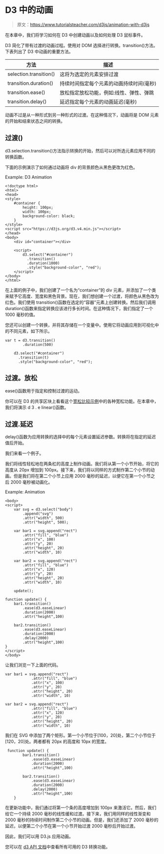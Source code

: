 # D3 中的动画

> 原文：<https://www.tutorialsteacher.com/d3js/animation-with-d3js>

在本章中，我们将学习如何在 D3 中创建动画以及如何处理 D3 鼠标事件。

D3 简化了带有过渡的动画过程。使用<selection>对 DOM 选择进行转换。transition()方法。下表列出了 D3 中动画的重要方法。</selection>

| 方法 | 描述 |
| --- | --- |
| selection.transition() | 这将为选定的元素安排过渡 |
| transition.duration() | 持续时间指定每个元素的动画持续时间(毫秒) |
| transition.ease() | 放松指定放松功能，例如:线性、弹性、弹跳 |
| transition.delay() | 延迟指定每个元素的动画延迟(毫秒) |

动画不过是从一种形式到另一种形式的过渡。在这种情况下，动画将是 DOM 元素的开始和结束状态之间的转换。

## 过渡()

d3.selection.transition()方法指示转换的开始，然后可以对所选元素应用不同的转换函数。

下面的示例演示了如何通过动画将 div 的背景颜色从黑色更改为红色。

Example: D3 Animation

```
<!doctype html>
<html>
<head>
<style>
    #container {
        height: 100px;
        width: 100px;
        background-color: black;
    }
</style>
<script src="https://d3js.org/d3.v4.min.js"></script>
</head>
<body>
    <div id="container"></div>

    <script>
        d3.select("#container")
          .transition()
          .duration(1000)
          .style("background-color", "red");
    </script>
</body>
</html>
```

在上面的例子中，我们创建了一个名为“container”的 div 元素，并添加了一个类来赋予它高度、宽度和黑色背景。现在，我们想创建一个过渡，将颜色从黑色改为红色。我们使用 transition()函数在选定的“容器”元素上创建转换。然后我们调用 duration()函数来指定转换应该进行多长时间。在这种情况下，我们指定了一个 1000 毫秒的值。

您还可以创建一个转换，并将其存储在一个变量中。使用它将动画应用到可视化中的不同元素，如下所示。

```
var t = d3.transition()
        .duration(500)

    d3.select("#container")
      .transition(t)
      .style("background-color", "red"); 
```

## 过渡。放松

ease()函数用于指定和控制过渡的运动。

你可以在 D3 的共享区块上看看这个[宽松比较示例](https://bl.ocks.org/d3noob/1ea51d03775b9650e8dfd03474e202fe)中的各种宽松功能。在本章中，我们将演示 d 3 . e linear()函数。

## 过渡.延迟

delay()函数为应用转换的选择中的每个元素设置延迟参数。转换将在指定的延迟值后开始。

我们来看一个例子。

我们将线性轻松地在两条杠的高度上制作动画。我们将从第一个小节开始，将它的高度从 20px 增加到 100px。接下来，我们将以同样的方式制作第二个小节的动画。但是我们将在第二个小节上应用 2000 毫秒的延迟，以便它在第一个小节之后 2000 毫秒被动画化。

Example: Animation

```
<body>
<script>
    var svg = d3.select("body")
        .append("svg")
        .attr("width", 500)
        .attr("height", 500);

    var bar1 = svg.append("rect")
        .attr("fill", "blue")
        .attr("x", 100)
        .attr("y", 20)
        .attr("height", 20)
        .attr("width", 10)

    var bar2 = svg.append("rect")
        .attr("fill", "blue")
        .attr("x", 120)
        .attr("y", 20)
        .attr("height", 20)
        .attr("width", 10)

    update();

function update() {
    bar1.transition()
        .ease(d3.easeLinear)
        .duration(2000)
        .attr("height",100)

    bar2.transition()
        .ease(d3.easeLinear)
        .duration(2000)
        .delay(2000)
        .attr("height",100)
}
</script>
</body> 
```

让我们浏览一下上面的代码。

```
var bar1 = svg.append("rect")
            .attr("fill", "blue")
            .attr("x", 100)
            .attr("y", 20)
            .attr("height", 20)
            .attr("width", 10)

var bar2 = svg.append("rect")
            .attr("fill", "blue")
            .attr("x", 120)
            .attr("y", 20)
            .attr("height", 20)
            .attr("width", 10) 
```

我们在 SVG 中添加了两个矩形。第一个小节位于[100，20]处，第二个小节位于[120，20]处。两者都有 20px 的高度和 10px 的宽度。

```
 function update() {
        bar1.transition()
            .ease(d3.easeLinear)
            .duration(2000)
            .attr("height",100)

        bar2.transition()
            .ease(d3.easeLinear)
            .duration(2000)
            .delay(2000)
            .attr("height",100)
    } 
```

在更新功能中，我们通过将第一个条的高度增加到 100px 来激活它。然后，我们给它一个持续 2000 毫秒的线性缓和过渡。接下来，我们用同样的线性渐变和 2000 毫秒的持续时间制作第二个小节的动画。但是，我们还添加了 2000 毫秒的延迟，以便第二个小节在第一个小节开始过渡 2000 毫秒后开始过渡。

因此，我们可以用 D3.js 应用动画。

您可以在 [d3 API 文档](https://github.com/d3/d3/blob/master/API.md#transitions-d3-transition)中查看所有可用的 D3 转换功能。
